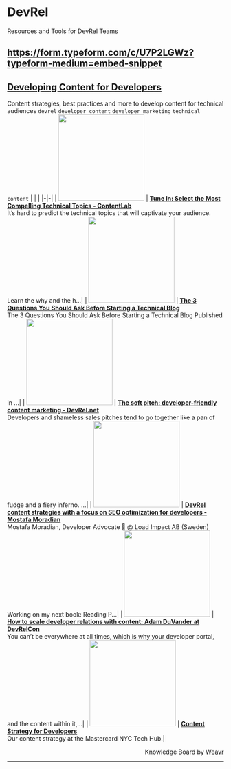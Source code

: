 # DevRel
Resources and Tools for DevRel Teams

https://form.typeform.com/c/U7P2LGWz?typeform-medium=embed-snippet
---



## [Developing Content for Developers](https://weavrboards.com/devrel/board/developing-content-for-developers)
Content strategies, best practices and more to develop content for technical audiences
`devrel` `developer content` `developer marketing` `technical content`
| | |
|-|-|
| <img src="https://blog.contentlab.io/wp-content/uploads/2020/03/tune-in-selecting-technical-topics-1000x767-1.jpg" width="200"> | **[Tune In: Select the Most Compelling Technical Topics - ContentLab](https://blog.contentlab.io/selecting-technical-topics/?fbclid=IwAR1e7-TUHnESdeueugNeZj1CEiDDBLcjP0zcRHYAgBhp2xyynuGiEnWNzWE)** <br>It’s hard to predict the technical topics that will captivate your audience. Learn the why and the h...|
| <img src="https://weavr-web-assets.s3-us-west-2.amazonaws.com/email-templates/pin-placeholder.jpg" width="200"> | **[The 3 Questions You Should Ask Before Starting a Technical Blog](https://draft.dev/learn/posts/three-questions)** <br>The 3 Questions You Should Ask Before Starting a Technical Blog Published in ...|
| <img src="http://hoopy.wpengine.com/wp-content/uploads/2017/10/liz-couto-300x300.jpg" width="200"> | **[The soft pitch: developer-friendly content marketing - DevRel.net](https://devrel.net/developer-marketing/developer-friendly-content-marketing)** <br>Developers and shameless sales pitches tend to go together like a pan of fudge and a fiery inferno. ...|
| <img src="https://i.ytimg.com/vi/-9MS4U1QH7c/maxresdefault.jpg" width="200"> | **[DevRel content strategies with a focus on SEO optimization for developers - Mostafa Moradian](https://www.youtube.com/watch?time_continue=9&v=-9MS4U1QH7c&feature=emb_logo)** <br>Mostafa Moradian, Developer Advocate 🥑 @ Load Impact AB (Sweden) Working on my next book: Reading P...|
| <img src="https://i.ytimg.com/vi/s2WqYMlU4bo/maxresdefault.jpg" width="200"> | **[How to scale developer relations with content: Adam DuVander at DevRelCon](https://www.youtube.com/watch?time_continue=6&v=s2WqYMlU4bo&feature=emb_logo)** <br>You can’t be everywhere at all times, which is why your developer portal, and the content within it,...|
| <img src="https://miro.medium.com/max/1200/1*Uf87MPy5Cg01fUAfVhH_bg.png" width="200"> | **[Content Strategy for Developers](https://medium.com/talking-microcopy-writing-ux/content-strategy-for-developers-34b635440b91)** <br>Our content strategy at the Mastercard NYC Tech Hub.|
<p align="right">Knowledge Board by <a href="https://weavr.ai">Weavr</a></p>

---
